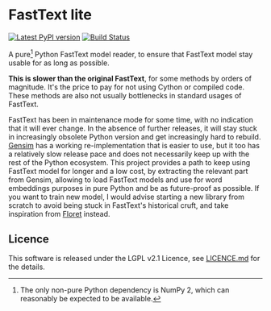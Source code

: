 FastText lite
=============

[![Latest PyPI version](https://img.shields.io/pypi/v/fasttextlt.svg)](https://pypi.org/projectfasttextlt)
[![Build Status](https://github.com/LoicGrobol/fasttextlt/actions/workflows/ci.yml/badge.svg)](https://github.com/LoicGrobol/fasttextlt/actions?query=workflow%3ACI)

A pure[^1] Python FastText model reader, to ensure that FastText model stay usable for as long as
possible.

**This is slower than the original FastText**, for some methods by orders of
magnitude. It's the price to pay for not using Cython or compiled code. These methods are also not
usually bottlenecks in standard usages of FastText.

FastText has been in maintenance mode for some time, with no indication that it will ever change. In
the absence of further releases, it will stay stuck in increasingly obsolete Python version and get
increasingly hard to rebuild. [Gensim](https://radimrehurek.com/gensim/) has a working
re-implementation that is easier to use, but it too has a relatively slow release pace and does not
necessarily keep up with the rest of the Python ecosystem. This project provides a path to keep
using FastText model for longer and a low cost, by extracting the relevant part from Gensim,
allowing to load FastText models and use for word embeddings purposes in pure Python and be as
future-proof as possible. If you want to train new model, I would advise starting a new library from
scratch to avoid being stuck in FastText's historical cruft, and take inspiration from
[Floret](https://github.com/explosion/floret) instead.

[^1]: The only non-pure Python dependency is NumPy 2, which can reasonably be expected to be
    available.

## Licence

This software is released under the LGPL v2.1 Licence, see [LICENCE.md](LICENCE.md) for the details.
